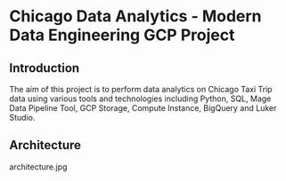 # Chicago Data Analytics - Modern Data Engineering GCP Project

## Introduction

The aim of this project is to perform data analytics on Chicago Taxi Trip data using various tools and technologies including Python, SQL, Mage Data Pipeline Tool, GCP Storage, Compute Instance, BigQuery and Luker Studio.

## Architecture

architecture.jpg

